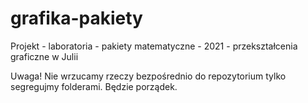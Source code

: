# grafika-pakiety
Projekt - laboratoria - pakiety matematyczne - 2021 - przekształcenia graficzne w Julii

Uwaga!
Nie wrzucamy rzeczy bezpośrednio do repozytorium tylko segregujmy folderami. 
Będzie porządek.
